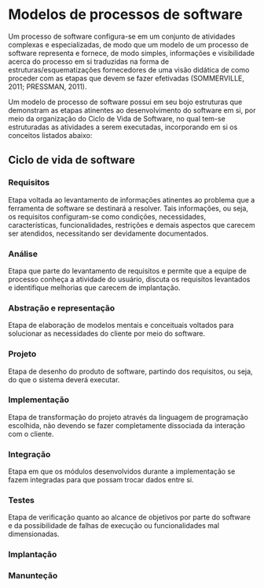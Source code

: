# Modelos de processos de software

Um processo de software configura-se em um conjunto de atividades complexas e especializadas, de modo que um modelo de um processo de software representa e fornece, de modo simples, informações e visibilidade acerca do processo em si traduzidas na forma de estruturas/esquematizações fornecedores de uma visão didática de como proceder com as etapas que devem se fazer efetivadas (SOMMERVILLE, 2011; PRESSMAN, 2011).

Um modelo de processo de software possui em seu bojo estruturas que demonstram as etapas atinentes ao desenvolvimento do software em si, por meio da organização do Ciclo de Vida de Software, no qual tem-se estruturadas as atividades a serem executadas, incorporando em si os conceitos listados abaixo:

## Ciclo de vida de software

### Requisitos

Etapa voltada ao levantamento de informações atinentes ao problema que a ferramenta de software se destinará a resolver. Tais informações, ou seja, os requisitos configuram-se como condições, necessidades, características, funcionalidades, restrições e demais aspectos que carecem ser atendidos, necessitando ser devidamente documentados.

### Análise

Etapa que parte do levantamento de requisitos e permite que a equipe de processo conheça a atividade do usuário, discuta os requisitos levantados e identifique melhorias que carecem de implantação. 

### Abstração e representação

Etapa de elaboração de modelos mentais e conceituais voltados para solucionar as necessidades do cliente por meio do software.

### Projeto

Etapa de desenho do produto de software, partindo dos requisitos, ou seja, do que o sistema deverá executar.

### Implementação

Etapa de transformação do projeto através da linguagem de programação escolhida, não devendo se fazer completamente dissociada da interação com o cliente.

### Integração

Etapa em que os módulos desenvolvidos durante a implementação se fazem integradas para que possam trocar dados entre si.

### Testes

Etapa de verificação quanto ao alcance de objetivos por parte do software e da possibilidade de falhas de execução ou funcionalidades mal dimensionadas.

### Implantação
### Manunteção